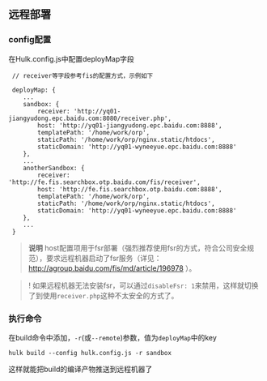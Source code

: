 ## 远程部署

### config配置
在Hulk.config.js中配置deployMap字段

```
 // receiver等字段参考fis的配置方式，示例如下
 
 deployMap: {
    ...
    sandbox: {
        receiver: 'http://yq01-jiangyudong.epc.baidu.com:8080/receiver.php',
        host: 'http://yq01-jiangyudong.epc.baidu.com:8888',
        templatePath: '/home/work/orp',
        staticPath: '/home/work/orp/nginx.static/htdocs',
        staticDomain: 'http://yq01-wyneeyue.epc.baidu.com:8888'
    },
    ...
    anotherSandbox: {
        receiver: 'http://fe.fis.searchbox.otp.baidu.com/fis/receiver',
        host: 'http://fe.fis.searchbox.otp.baidu.com:8888',
        templatePath: '/home/work/orp',
        staticPath: '/home/work/orp/nginx.static/htdocs',
        staticDomain: 'http://yq01-wyneeyue.epc.baidu.com:8888'
    },
    ...
 }

```

> **说明**
> host配置项用于fsr部署（强烈推荐使用fsr的方式，符合公司安全规范），要求远程机器启动了fsr服务（详见：http://agroup.baidu.com/fis/md/article/196978 ）。

>! 如果远程机器无法安装fsr，可以通过`disableFsr: 1`来禁用，这样就切换了到使用`receiver.php`这种不太安全的方式了。

### 执行命令

在build命令中添加，`-r`(或`--remote`)参数，值为`deployMap`中的key

``` 
hulk build --config hulk.config.js -r sandbox
```

这样就能把build的编译产物推送到远程机器了